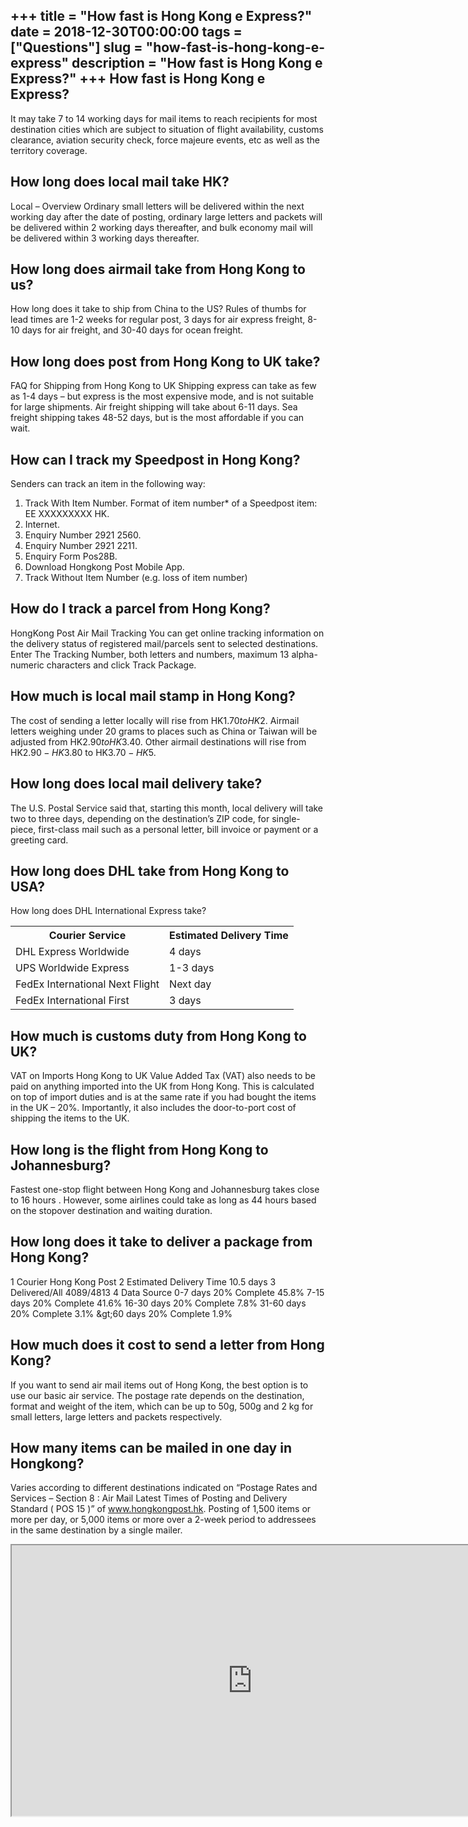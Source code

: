 +++
title = "How fast is Hong Kong e Express?"
date = 2018-12-30T00:00:00
tags = ["Questions"]
slug = "how-fast-is-hong-kong-e-express"
description = "How fast is Hong Kong e Express?"
+++
How fast is Hong Kong e Express?
--------------------------------

It may take 7 to 14 working days for mail items to reach recipients for most destination cities which are subject to situation of flight availability, customs clearance, aviation security check, force majeure events, etc as well as the territory coverage.

How long does local mail take HK?
---------------------------------

Local – Overview Ordinary small letters will be delivered within the next working day after the date of posting, ordinary large letters and packets will be delivered within 2 working days thereafter, and bulk economy mail will be delivered within 3 working days thereafter.

How long does airmail take from Hong Kong to us?
------------------------------------------------

How long does it take to ship from China to the US? Rules of thumbs for lead times are 1-2 weeks for regular post, 3 days for air express freight, 8-10 days for air freight, and 30-40 days for ocean freight.

How long does post from Hong Kong to UK take?
---------------------------------------------

FAQ for Shipping from Hong Kong to UK Shipping express can take as few as 1-4 days – but express is the most expensive mode, and is not suitable for large shipments. Air freight shipping will take about 6-11 days. Sea freight shipping takes 48-52 days, but is the most affordable if you can wait.

How can I track my Speedpost in Hong Kong?
------------------------------------------

Senders can track an item in the following way:

1. Track With Item Number. Format of item number\* of a Speedpost item: EE XXXXXXXXX HK.
2. Internet.
3. Enquiry Number 2921 2560.
4. Enquiry Number 2921 2211.
5. Enquiry Form Pos28B.
6. Download Hongkong Post Mobile App.
7. Track Without Item Number (e.g. loss of item number)

How do I track a parcel from Hong Kong?
---------------------------------------

HongKong Post Air Mail Tracking You can get online tracking information on the delivery status of registered mail/parcels sent to selected destinations. Enter The Tracking Number, both letters and numbers, maximum 13 alpha-numeric characters and click Track Package.

How much is local mail stamp in Hong Kong?
------------------------------------------

The cost of sending a letter locally will rise from HK$1.70 to HK$2. Airmail letters weighing under 20 grams to places such as China or Taiwan will be adjusted from HK$2.90 to HK$3.40. Other airmail destinations will rise from HK$2.90-HK$3.80 to HK$3.70-HK$5.

How long does local mail delivery take?
---------------------------------------

The U.S. Postal Service said that, starting this month, local delivery will take two to three days, depending on the destination’s ZIP code, for single-piece, first-class mail such as a personal letter, bill invoice or payment or a greeting card.

How long does DHL take from Hong Kong to USA?
---------------------------------------------

How long does DHL International Express take?

<table><tr><th>Courier Service</th><th>Estimated Delivery Time</th></tr><tr><td>DHL Express Worldwide</td><td>4 days</td></tr><tr><td>UPS Worldwide Express</td><td>1-3 days</td></tr><tr><td>FedEx International Next Flight</td><td>Next day</td></tr><tr><td>FedEx International First</td><td>3 days</td></tr></table>

How much is customs duty from Hong Kong to UK?
----------------------------------------------

VAT on Imports Hong Kong to UK Value Added Tax (VAT) also needs to be paid on anything imported into the UK from Hong Kong. This is calculated on top of import duties and is at the same rate if you had bought the items in the UK – 20%. Importantly, it also includes the door-to-port cost of shipping the items to the UK.

How long is the flight from Hong Kong to Johannesburg?
------------------------------------------------------

Fastest one-stop flight between Hong Kong and Johannesburg takes close to 16 hours . However, some airlines could take as long as 44 hours based on the stopover destination and waiting duration.

How long does it take to deliver a package from Hong Kong?
----------------------------------------------------------

1 Courier Hong Kong Post 2 Estimated Delivery Time 10.5 days 3 Delivered/All 4089/4813 4 Data Source 0-7 days 20% Complete 45.8% 7-15 days 20% Complete 41.6% 16-30 days 20% Complete 7.8% 31-60 days 20% Complete 3.1% &amp;gt;60 days 20% Complete 1.9%

How much does it cost to send a letter from Hong Kong?
------------------------------------------------------

If you want to send air mail items out of Hong Kong, the best option is to use our basic air service. The postage rate depends on the destination, format and weight of the item, which can be up to 50g, 500g and 2 kg for small letters, large letters and packets respectively.

How many items can be mailed in one day in Hongkong?
----------------------------------------------------

Varies according to different destinations indicated on “Postage Rates and Services – Section 8 : Air Mail Latest Times of Posting and Delivery Standard ( POS 15 )” of www.hongkongpost.hk. Posting of 1,500 items or more per day, or 5,000 items or more over a 2-week period to addressees in the same destination by a single mailer.

<iframe allow="accelerometer; autoplay; clipboard-write; encrypted-media; gyroscope; picture-in-picture" allowfullscreen="" class="__youtube_prefs__  epyt-is-override  no-lazyload" data-no-lazy="1" data-origheight="433" data-origwidth="770" data-skipgform_ajax_framebjll="" height="433" id="_ytid_99835" loading="lazy" src="https://www.youtube.com/embed/FVRDT8Z59YQ?enablejsapi=1&autoplay=0&cc_load_policy=0&cc_lang_pref=&iv_load_policy=1&loop=0&modestbranding=0&rel=1&fs=1&playsinline=0&autohide=2&theme=dark&color=red&controls=1&" title="YouTube player" width="770"></iframe>